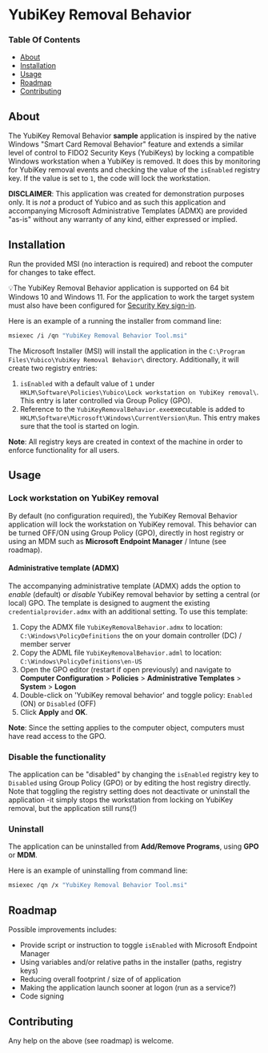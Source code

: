 # YubiKey Removal Behavior

### Table Of Contents
  * [About](https://github.com/JMarkstrom/YubiKey-Removal-Behavior/blob/main/README.md#about)
  * [Installation](https://github.com/JMarkstrom/YubiKey-Removal-Behavior/blob/main/README.md#installation)
  * [Usage](https://github.com/JMarkstrom/YubiKey-Removal-Behavior/blob/main/README.md#usage)
  * [Roadmap](https://github.com/JMarkstrom/YubiKey-Removal-Behavior/blob/main/README.md#roadmap)
  * [Contributing](https://github.com/JMarkstrom/YubiKey-Removal-Behavior/blob/main/README.md#contributing)
## About
The YubiKey Removal Behavior **sample** application is inspired by the native Windows "Smart Card Removal Behavior" feature and extends a similar level of control to FIDO2 Security Keys (YubiKeys) by locking a compatible Windows workstation when a YubiKey is removed. It does this by monitoring for YubiKey removal events and checking the value of the ```isEnabled``` registry key. If the value is set to ```1```, the code will lock the workstation.

**DISCLAIMER**: This application was created for demonstration purposes only. It is _not_ a product of Yubico and as such this application and accompanying Microsoft Administrative Templates (ADMX) are provided "as-is" without any warranty of any kind, either expressed or implied.

## Installation
Run the provided MSI (no interaction is required) and reboot the computer for changes to take effect.

💡The YubiKey Removal Behavior application is supported on 64 bit Windows 10 and Windows 11. For the application to work the target system must also have been configured for [Security Key sign-in](https://swjm.blog/three-ways-of-enforcing-security-key-sign-in-on-windows-10-windows-11-4f0f27227372).

Here is an example of a running the installer from command line: 

```bash
msiexec /i /qn "YubiKey Removal Behavior Tool.msi"
```
The Microsoft Installer (MSI) will install the application in the ```C:\Program Files\Yubico\YubiKey Removal Behavior\``` directory. Additionally, it will create two registry entries: 

1.  ```isEnabled``` with a default value of ```1``` under ```HKLM\Software\Policies\Yubico\Lock workstation on YubiKey removal\```. This entry is later controlled via Group Policy (GPO).
2. Reference to the ```YubiKeyRemovalBehavior.exe```executable is added to ```HKLM\Software\Microsoft\Windows\CurrentVersion\Run```. This entry makes sure that the tool is started on login.

**Note**: All registry keys are created in context of the machine in order to enforce functionality for all users.

## Usage

### Lock workstation on YubiKey removal
By default (no configuration required), the YubiKey Removal Behavior application will lock the workstation on YubiKey removal. This behavior can be turned OFF/ON using Group Policy (GPO), directly in host registry or using an MDM such as **Microsoft Endpoint Manager** / Intune (see roadmap).

#### Administrative template (ADMX)
The accompanying administrative template (ADMX) adds the option to _enable_ (default) or _disable_ YubiKey removal behavior by setting a central (or local) GPO. The template is designed to augment the existing ```credentialprovider.admx``` with an additional setting. To use this template:

1. Copy the ADMX file ```YubiKeyRemovalBehavior.admx``` to location: ```C:\Windows\PolicyDefinitions``` the on your domain controller (DC) / member server
2. Copy the ADML file ```YubiKeyRemovalBehavior.adml``` to location: ```C:\Windows\PolicyDefinitions\en-US```
3. Open the GPO editor (restart if open previously) and navigate to **Computer Configuration** > **Policies** > **Administrative Templates** > **System** > **Logon**
4. Double-click on 'YubiKey removal behavior' and toggle policy: ```Enabled``` (ON) or ```Disabled``` (OFF)
5. Click **Apply** and **OK**.

**Note**: Since the setting applies to the computer object, computers must have read access to the GPO.


### Disable the functionality
The application can be "disabled" by changing the ```isEnabled``` registry key to ```Disabled```
 using Group Policy (GPO) or by editing the host registry directly. Note that toggling the registry setting does not deactivate or uninstall the application -it simply stops the workstation from locking on YubiKey removal, but the application still runs(!)

### Uninstall
The application can be uninstalled from **Add/Remove Programs**, using **GPO** or **MDM**.

Here is an example of uninstalling from command line: 

```bash
msiexec /qn /x "YubiKey Removal Behavior Tool.msi"
```

## Roadmap
Possible improvements includes:
- Provide script or instruction to toggle ```isEnabled``` with Microsoft Endpoint Manager
- Using variables and/or relative paths in the installer (paths, registry keys)
- Reducing overall footprint / size of of application
- Making the application launch sooner at logon (run as a service?)
- Code signing

## Contributing
Any help on the above (see roadmap) is welcome. 
